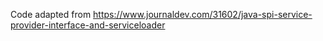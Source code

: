 Code adapted from https://www.journaldev.com/31602/java-spi-service-provider-interface-and-serviceloader